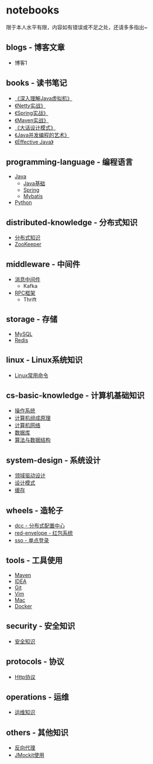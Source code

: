 # notebooks
限于本人水平有限，内容如有错误或不足之处，还请多多指出~

## blogs - 博客文章
- 博客1

## books - 读书笔记
- [《深入理解Java虚拟机》](https://github.com/lewiszlw/notebooks/tree/master/books/%E6%B7%B1%E5%85%A5%E7%90%86%E8%A7%A3Java%E8%99%9A%E6%8B%9F%E6%9C%BA)
- [《Netty实战》](https://github.com/lewiszlw/notebooks/tree/master/books/Netty%E5%AE%9E%E6%88%98)
- [《Spring实战》](https://github.com/lewiszlw/notebooks/tree/master/books/Spring%E5%AE%9E%E6%88%98)
- [《Maven实战》](https://github.com/lewiszlw/notebooks/tree/master/books/Maven%E5%AE%9E%E6%88%98)
- [《大话设计模式》](https://github.com/lewiszlw/notebooks/tree/master/books/%E5%A4%A7%E8%AF%9D%E8%AE%BE%E8%AE%A1%E6%A8%A1%E5%BC%8F)
- [《Java并发编程的艺术》](https://github.com/lewiszlw/notebooks/tree/master/books/Java%E5%B9%B6%E5%8F%91%E7%BC%96%E7%A8%8B%E7%9A%84%E8%89%BA%E6%9C%AF)
- [《Effective Java》](https://github.com/lewiszlw/notebooks/tree/master/books/Effective%20Java)

## programming-language - 编程语言
- [Java](https://github.com/lewiszlw/notebooks/tree/master/programming-language/Java)
  - [Java基础](https://github.com/lewiszlw/notebooks/tree/master/programming-language/Java/Java%E5%9F%BA%E7%A1%80)
  - [Spring](https://github.com/lewiszlw/notebooks/tree/master/programming-language/Java/Spring)
  - [Mybatis](https://github.com/lewiszlw/notebooks/tree/master/programming-language/Java/Mybatis)
- [Python](https://github.com/lewiszlw/notebooks/tree/master/programming-language/Python)

## distributed-knowledge - 分布式知识
- [分布式知识](https://github.com/lewiszlw/notebooks/blob/master/distributed-knowledge/%E5%88%86%E5%B8%83%E5%BC%8F%E5%9F%BA%E7%A1%80%E7%9F%A5%E8%AF%86.md)
- [ZooKeeper](https://github.com/lewiszlw/notebooks/blob/master/distributed-knowledge/ZooKeeper.pdf)

## middleware - 中间件
- [消息中间件](https://github.com/lewiszlw/notebooks/tree/master/middleware/mq)
  - Kafka
- [RPC框架](https://github.com/lewiszlw/notebooks/tree/master/middleware/rpc)
  - Thrift

## storage - 存储
- [MySQL](https://github.com/lewiszlw/notebooks/tree/master/storage/MySQL)
- [Redis](https://github.com/lewiszlw/notebooks/tree/master/storage/Redis)

## linux - Linux系统知识
- [Linux常用命令](https://github.com/lewiszlw/notebooks/tree/master/linux)

## cs-basic-knowledge - 计算机基础知识
- [操作系统](https://github.com/lewiszlw/notebooks/blob/master/cs-basic-knowledge/%E6%93%8D%E4%BD%9C%E7%B3%BB%E7%BB%9F.md)
- [计算机组成原理](https://github.com/lewiszlw/notebooks/blob/master/cs-basic-knowledge/%E8%AE%A1%E7%AE%97%E6%9C%BA%E7%BB%84%E6%88%90%E5%8E%9F%E7%90%86.md)
- [计算机网络](https://github.com/lewiszlw/notebooks/blob/master/cs-basic-knowledge/%E8%AE%A1%E7%AE%97%E6%9C%BA%E7%BD%91%E7%BB%9C.md)
- [数据库](https://github.com/lewiszlw/notebooks/blob/master/cs-basic-knowledge/%E6%95%B0%E6%8D%AE%E5%BA%93.md)
- [算法与数据结构](https://github.com/lewiszlw/notebooks/blob/master/cs-basic-knowledge/%E6%95%B0%E6%8D%AE%E7%BB%93%E6%9E%84%E4%B8%8E%E7%AE%97%E6%B3%95.md)

## system-design - 系统设计
- [领域驱动设计](https://github.com/lewiszlw/notebooks/tree/master/system-design/DDD)
- [设计模式]()
- [缓存](https://github.com/lewiszlw/notebooks/tree/master/system-design/cache)

## wheels - 造轮子
- [dcc - 分布式配置中心](https://github.com/lewiszlw/notebooks/tree/master/wheels/dcc)
- [red-envelope - 红包系统](https://github.com/lewiszlw/notebooks/tree/master/wheels/red-envelope)
- [sso - 单点登录](https://github.com/lewiszlw/notebooks/tree/master/wheels/sso)

## tools - 工具使用
- [Maven](https://github.com/lewiszlw/notebooks/blob/master/tools/Maven%E4%BD%BF%E7%94%A8.md)
- [IDEA](https://github.com/lewiszlw/notebooks/tree/master/tools/IDEA)
- [Git](https://github.com/lewiszlw/notebooks/tree/master/tools/Git)
- [Vim](https://github.com/lewiszlw/notebooks/blob/master/tools/Vim.pdf)
- [Mac](https://github.com/lewiszlw/notebooks/blob/master/tools/Mac%E4%BD%BF%E7%94%A8.md)
- [Docker](https://github.com/lewiszlw/notebooks/blob/master/tools/Docker.pdf)

## security - 安全知识
- [安全知识](https://github.com/lewiszlw/notebooks/blob/master/security/%E5%AE%89%E5%85%A8%E7%9B%B8%E5%85%B3%E7%9F%A5%E8%AF%86.md)

## protocols - 协议
- [Http协议](https://github.com/lewiszlw/notebooks/blob/master/protocols/http%E5%8D%8F%E8%AE%AE.md)

## operations - 运维
- [运维知识](https://github.com/lewiszlw/notebooks/blob/master/operations/%E8%BF%90%E7%BB%B4%E7%9F%A5%E8%AF%86.md)

## others - 其他知识
- [反向代理](https://github.com/lewiszlw/notebooks/blob/master/others/%E5%8F%8D%E5%90%91%E4%BB%A3%E7%90%86.pdf)
- [JMockit使用](https://github.com/lewiszlw/notebooks/blob/master/others/JMockit.pdf)
